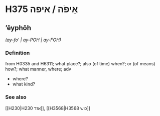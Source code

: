 # H375 אֵיפֹה / איפה

## ʼêyphôh

_(ay-fo' | ay-POH | ay-FOH)_

### Definition

from H0335 and H6311; what place?; also (of time) when?; or (of means) how?; what manner, where; adv

- where?
- what kind?

### See also

[[H230|H230 אזד]], [[H3568|H3568 כוש]]
